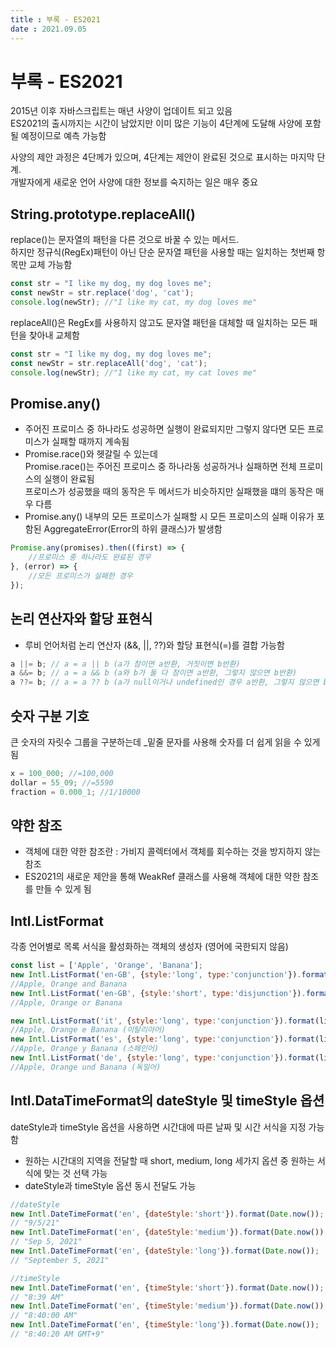 ```yaml
---
title : 부록 - ES2021  
date : 2021.09.05
---
```


# 부록 - ES2021 
2015년 이후 자바스크립트는 매년 사양이 업데이트 되고 있음  
ES2021의 출시까지는 시간이 남았지만 이미 많은 기능이 4단계에 도달해 사양에 포함될 예정이므로 예측 가능함  

사양의 제안 과정은 4단께가 있으며, 4단계는 제안이 완료된 것으로 표시하는 마지막 단계.  
개발자에게 새로운 언어 사양에 대한 정보를 숙지하는 일은 매우 중요


## String.prototype.replaceAll()
replace()는 문자열의 패턴을 다른 것으로 바꿀 수 있는 메서드.  
하지만 정규식(RegEx)패턴이 아닌 단순 문자열 패턴을 사용할 때는 일치하는 첫번째 항목만 교체 가능함
```js
const str = "I like my dog, my dog loves me";
const newStr = str.replace('dog', 'cat');
console.log(newStr); //"I like my cat, my dog loves me"
```

replaceAll()은 RegEx를 사용하지 않고도 문자열 패턴을 대체할 때 일치하는 모든 패턴을 찾아내 교체함  
```js
const str = "I like my dog, my dog loves me";
const newStr = str.replaceAll('dog', 'cat');
console.log(newStr); //"I like my cat, my cat loves me"
```


## Promise.any()
* 주어진 프로미스 중 하나라도 성공하면 실행이 완료되지만 그렇지 않다면 모든 프로미스가 실패할 때까지 계속됨
* Promise.race()와 헷갈릴 수 있는데  
  Promise.race()는 주어진 프로미스 중 하나라동 성공하거나 실패하면 전체 프로미스의 실행이 완료됨    
  프로미스가 성공했을 때의 동작은 두 메서드가 비슷하지만 실패했을 떄의 동작은 매우 다름  
* Promise.any() 내부의 모든 프로미스가 실패할 시 모든 프로미스의 실패 이유가 포함된 AggregateError(Error의 하위 클래스)가 발생함
```js
Promise.any(promises).then((first) => {
    //프로미스 중 하나라도 완료된 경우
}, (error) => {
    //모든 프로미스가 실패한 경우
});
```


## 논리 연산자와 할당 표현식
* 루비 언어처럼 논리 연산자 (&&, ||, ??)와 할당 표현식(=)를 결합 가능함
```js
a ||= b; // a = a || b (a가 참이면 a반환, 거짓이면 b반환)
a &&= b; // a = a && b (a와 b가 둘 다 참이면 a반환, 그렇지 않으면 b반환)
a ??= b; // a = a ?? b (a가 null이거나 undefined인 경우 a반환, 그렇지 않으면 b반환)
```


## 숫자 구분 기호
큰 숫자의 자릿수 그룹을 구분하는데 _밑줄 문자를 사용해 숫자를 더 쉽게 읽을 수 있게 됨
```js
x = 100_000; //=100,000
dollar = 55_09; //=5590
fraction = 0.000_1; //1/10000
```


## 약한 참조
* 객체에 대한 약한 참조란 : 가비지 콜렉터에서 객체를 회수하는 것을 방지하지 않는 참조
* ES2021의 새로운 제안을 통해 WeakRef 클래스를 사용해 객체에 대한 약한 참조를 만들 수 있게 됨


## Intl.ListFormat
각종 언어별로 목록 서식을 활성화하는 객체의 생성자 (영어에 국한되지 않음)
```js
const list = ['Apple', 'Orange', 'Banana'];
new Intl.ListFormat('en-GB', {style:'long', type:'conjunction'}).format(list);
//Apple, Orange and Banana
new Intl.ListFormat('en-GB', {style:'short', type:'disjunction'}).format(list);
//Apple, Orange or Banana

new Intl.ListFormat('it', {style:'long', type:'conjunction'}).format(list);
//Apple, Orange e Banana (이탈리아어)
new Intl.ListFormat('es', {style:'long', type:'conjunction'}).format(list);
//Apple, Orange y Banana (스페인어)
new Intl.ListFormat('de', {style:'long', type:'conjunction'}).format(list);
//Apple, Orange und Banana (독일어)
```


## Intl.DataTimeFormat의 dateStyle 및 timeStyle 옵션
dateStyle과 timeStyle 옵션을 사용하면 시간대에 따른 날짜 및 시간 서식을 지정 가능함
* 원하는 시간대의 지역을 전달할 때 short, medium, long 세가지 옵션 중 원하는 서식에 맞는 것 선택 가능
* dateStyle과 timeStyle 옵션 동시 전달도 가능
```js
//dateStyle
new Intl.DateTimeFormat('en', {dateStyle:'short'}).format(Date.now()); 
// "9/5/21"
new Intl.DateTimeFormat('en', {dateStyle:'medium'}).format(Date.now()); 
// "Sep 5, 2021"
new Intl.DateTimeFormat('en', {dateStyle:'long'}).format(Date.now()); 
// "September 5, 2021"

//timeStyle
new Intl.DateTimeFormat('en', {timeStyle:'short'}).format(Date.now());
// "8:39 AM"
new Intl.DateTimeFormat('en', {timeStyle:'medium'}).format(Date.now());
// "8:40:00 AM"
new Intl.DateTimeFormat('en', {timeStyle:'long'}).format(Date.now());
// "8:40:20 AM GMT+9"
```
